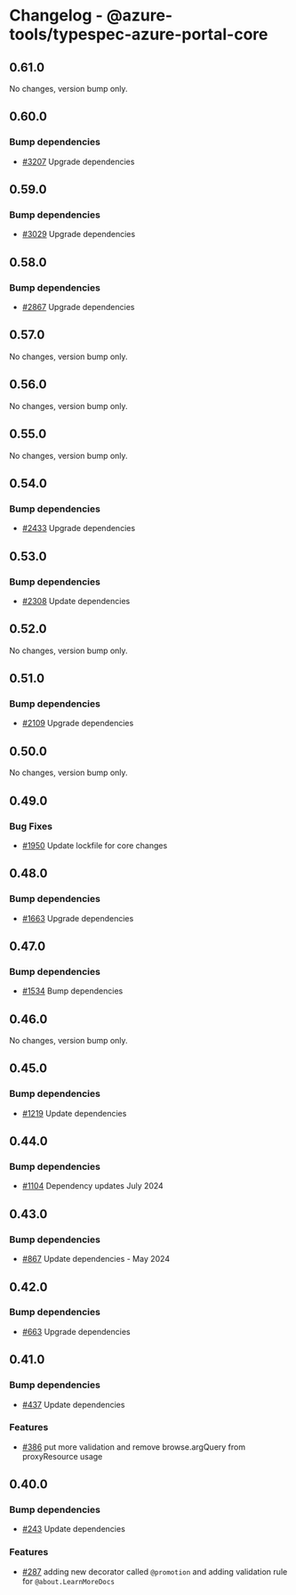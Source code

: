 # Changelog - @azure-tools/typespec-azure-portal-core

## 0.61.0

No changes, version bump only.

## 0.60.0

### Bump dependencies

- [#3207](https://github.com/Azure/typespec-azure/pull/3207) Upgrade dependencies


## 0.59.0

### Bump dependencies

- [#3029](https://github.com/Azure/typespec-azure/pull/3029) Upgrade dependencies


## 0.58.0

### Bump dependencies

- [#2867](https://github.com/Azure/typespec-azure/pull/2867) Upgrade dependencies


## 0.57.0

No changes, version bump only.

## 0.56.0

No changes, version bump only.

## 0.55.0

No changes, version bump only.

## 0.54.0

### Bump dependencies

- [#2433](https://github.com/Azure/typespec-azure/pull/2433) Upgrade dependencies


## 0.53.0

### Bump dependencies

- [#2308](https://github.com/Azure/typespec-azure/pull/2308) Update dependencies


## 0.52.0

No changes, version bump only.

## 0.51.0

### Bump dependencies

- [#2109](https://github.com/Azure/typespec-azure/pull/2109) Upgrade dependencies


## 0.50.0

No changes, version bump only.

## 0.49.0

### Bug Fixes

- [#1950](https://github.com/Azure/typespec-azure/pull/1950) Update lockfile for core changes


## 0.48.0

### Bump dependencies

- [#1663](https://github.com/Azure/typespec-azure/pull/1663) Upgrade dependencies


## 0.47.0

### Bump dependencies

- [#1534](https://github.com/Azure/typespec-azure/pull/1534) Bump dependencies


## 0.46.0

No changes, version bump only.

## 0.45.0

### Bump dependencies

- [#1219](https://github.com/Azure/typespec-azure/pull/1219) Update dependencies


## 0.44.0

### Bump dependencies

- [#1104](https://github.com/Azure/typespec-azure/pull/1104) Dependency updates July 2024


## 0.43.0

### Bump dependencies

- [#867](https://github.com/Azure/typespec-azure/pull/867) Update dependencies - May 2024


## 0.42.0

### Bump dependencies

- [#663](https://github.com/Azure/typespec-azure/pull/663) Upgrade dependencies


## 0.41.0

### Bump dependencies

- [#437](https://github.com/Azure/typespec-azure/pull/437) Update dependencies

### Features

- [#386](https://github.com/Azure/typespec-azure/pull/386) put more validation and remove browse.argQuery from proxyResource usage




## 0.40.0

### Bump dependencies

- [#243](https://github.com/Azure/typespec-azure/pull/243) Update dependencies

### Features

- [#287](https://github.com/Azure/typespec-azure/pull/287) adding new decorator called `@promotion` and adding validation rule for `@about.LearnMoreDocs`

